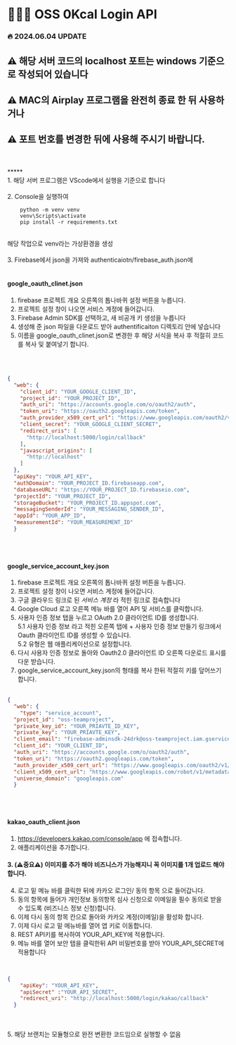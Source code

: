 # 🧑🏼‍🍳 OSS 0Kcal Login API
### 🔥 2024.06.04 UPDATE
## ⚠ 해당 서버 코드의 localhost 포트는 windows 기준으로 작성되어 있습니다
## ⚠ MAC의 Airplay 프로그램을 완전히 종료 한 뒤 사용하거나 <br> 
## ⚠ 포트 번호를 변경한 뒤에 사용해 주시기 바랍니다.
<br>
<br>
*****
<br>
1. 해당 서버 프로그램은 VScode에서 실행을 기준으로 합니다
<br>
<br>
2.  Console을 실행하여
<br>

```prompt
    python -m venv venv
    venv\Scripts\activate
    pip install -r requirements.txt
```
<br>
해당 작업으로 venv라는 가상환경을 생성
<br><br>
3. Firebase에서 json을 가져와 authenticaiotn/firebase_auth.json에
<br><br>

#### google_oauth_clinet.json <br>
1. firebase 프로젝트 개요 오른쪽의 톱나바퀴 설정 버튼을 누릅니다. <br>
2. 프로젝트 설정 창이 나오면 서비스 계정에 들어갑니다.<br>
3. Firebase Admin SDK를 선택하고, 새 비공개 키 생성을 누릅니다<br>
4. 생성해 준 json 파일을 다운로드 받아 authentificaiton 디렉토리 안에 넣습니다<br>
5. 이름을 google_oauth_clinet.json로 변경한 후 해당 서식을 복사 후 적절히 코드를 복사 및 붙여넣기 합니다.
<br>
<br>

```json
{
  "web": {
    "client_id": "YOUR_GOOGLE_CLIENT_ID",
    "project_id": "YOUR_PROJECT_ID",
    "auth_uri": "https://accounts.google.com/o/oauth2/auth",
    "token_uri": "https://oauth2.googleapis.com/token",
    "auth_provider_x509_cert_url": "https://www.googleapis.com/oauth2/v1/certs",
    "client_secret": "YOUR_GOOGLE_CLIENT_SECRET",
    "redirect_uris": [
      "http://localhost:5000/login/callback"
    ],
    "javascript_origins": [
      "http://localhost"
    ]
  },
  "apiKey": "YOUR_API_KEY",
  "authDomain": "YOUR_PROJECT_ID.firebaseapp.com",
  "databaseURL": "https://YOUR_PROJECT_ID.firebaseio.com",
  "projectId": "YOUR_PROJECT_ID",
  "storageBucket": "YOUR_PROJECT_ID.appspot.com",
  "messagingSenderId": "YOUR_MESSAGING_SENDER_ID",
  "appId": "YOUR_APP_ID",
  "measurementId": "YOUR_MEASUREMENT_ID"
  }
```
<br><br>
#### google_service_account_key.json<br>
1. firebase 프로젝트 개요 오른쪽의 톱나바퀴 설정 버튼을 누릅니다. <br>
2. 프로젝트 설정 창이 나오면 서비스 계정에 들어갑니다.<br>
3. 구글 클라우드 링크로 된 _서비스 계정_ 라 적힌 링크로 접속합니다 <br>
4. Google Cloud 로고 오른쪽 메뉴 바를 열어 API 및 서비스를 클릭합니다. <br>
5. 사용자 인증 정보 탭을 누르고 OAuth 2.0 클라이언트 ID를 생성합니다.<br>
5.1 사용자 인증 정보 라고 적힌 오른쪽 탭에 + 사용자 인증 정보 만들기 링크에서 Oauth 클라이언트 ID를 생성할 수 있습니다.<br>
5.2 유형은 웹 애플리케이션으로 설정합니다.<br>
6. 다시 사용자 인증 정보로 돌아와 Oauth2.0 클라이언트 ID 오른쪽 다운로드 표시를 다운 받습니다.<br>
7. google_service_account_key.json의 형태를 복사 한뒤 적절히 키를 덮어쓰기 합니다.
<br><br>

```json
{
  "web": {
    "type": "service_account",
  "project_id": "oss-teamproject",
  "private_key_id": "YOUR_PRIAVTE_ID_KEY",
  "private_key": "YOUR_PRIAVTE_KEY",
  "client_email": "firebase-adminsdk-24drk@oss-teamproject.iam.gserviceaccount.com",
  "client_id": "YOUR_CLIENT_ID",
  "auth_uri": "https://accounts.google.com/o/oauth2/auth",
  "token_uri": "https://oauth2.googleapis.com/token",
  "auth_provider_x509_cert_url": "https://www.googleapis.com/oauth2/v1/certs",
  "client_x509_cert_url": "https://www.googleapis.com/robot/v1/metadata/x509/firebase-adminsdk-24drk%40oss-teamproject.iam.gserviceaccount.com",
  "universe_domain": "googleapis.com"
  }
```
<br><br>
#### kakao_oauth_client.json <br>
1.  https://developers.kakao.com/console/app 에 접속합니다.<br>
2. 애플리케이션을 추가합니다. <br>
#### 3. (⚠중요⚠) 이미지를 추가 해야 비즈니스가 가능해지니 꼭 이미지를 1개 업로드 해야 합니다. <br>
4. 로고 밑 메뉴 바를 클릭한 뒤에 카카오 로그인/ 동의 항목 으로 들어갑니다. <br>
5. 동의 항목에 들어가 개인정보 동의항목 심사 신청으로 이메일을 필수 동의로 받을 수 있도록 (비즈니스 정보 신청)합니다.<br>
6. 이제 다시 동의 항목 칸으로 돌아와 카카오 계정(이메일)을 활성화 합니다.<br>
7. 이제 다시 로고 밑 메뉴바를 열어 앱 키로 이동합니다.<br>
8. REST API키를 복사하여 YOUR_API_KEY에 적용합니다.<br>
9. 메뉴 바를 열어 보안 탭을 클릭한뒤 API 비밀번호를 받아 YOUR_API_SECRET에 적용합니다
<br>

```json
{
    "apiKey": "YOUR_API_KEY",
    "apiSecret" :"YOUR_API_SECRET",
    "redirect_uri": "http://localhost:5000/login/kakao/callback"
  }
```
<br><br>
5. 해당 브랜치는 모듈형으로 완전 변환한 코드임으로 실행할 수 없음
